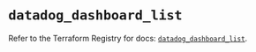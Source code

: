 # `datadog_dashboard_list`

Refer to the Terraform Registry for docs: [`datadog_dashboard_list`](https://registry.terraform.io/providers/datadog/datadog/3.40.0/docs/resources/dashboard_list).
